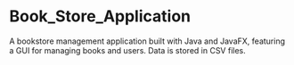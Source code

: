 # Book_Store_Application
A bookstore management application built with Java and JavaFX, featuring a GUI for managing books and users. Data is stored in CSV files.

